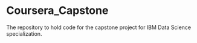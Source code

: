# Coursera_Capstone
The repository to hold code for the capstone project for IBM Data Science specialization.
